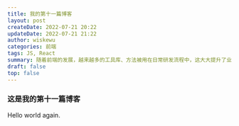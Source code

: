 ```yaml
---
title: 我的第十一篇博客
layout: post
createDate: 2022-07-21 20:22
updateDate: 2022-07-21 21:22
author: wiskewu
categories: 前端
tags: JS, React
summary: 随着前端的发展，越来越多的工具库、方法被用在日常研发流程中，这大大提升了业务开发的效率，而随着各类自动化流程的建设。
draft: false
top: false
---
```


### 这是我的第十一篇博客

Hello world again.